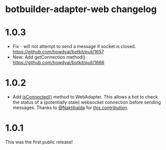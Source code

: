 # botbuilder-adapter-web changelog

# 1.0.3

* Fix - will not attempt to send a message if socket is closed. https://github.com/howdyai/botkit/pull/1657
* New: Add getConnection method() https://github.com/howdyai/botkit/pull/1666

# 1.0.2

* Add [isConnected()](https://botkit.ai/docs/v4/reference/web.html#isconnected) method to WebAdapter. This allows a bot to check the status of a (potentially stale) websocket connection before sending messages. Thanks to [@Naktibalda](https://github.com/Naktibalda) for [this contribution](https://github.com/howdyai/botkit/pull/1644).

# 1.0.1

This was the first public release!